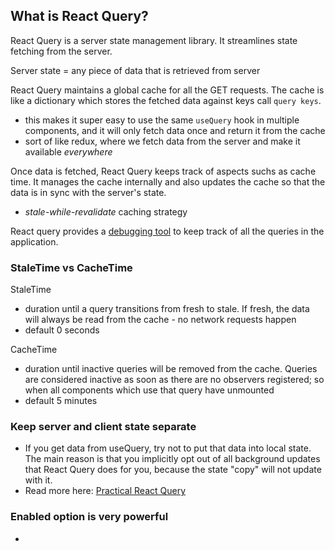 ## What is React Query?

React Query is a server state management library. It streamlines state fetching from the server.

Server state = any piece of data that is retrieved from server

React Query maintains a global cache for all the GET requests. The cache is like a dictionary which stores the fetched data against keys call `query keys`.
  - this makes it super easy to use the same `useQuery` hook in multiple components, and it will only fetch data once and return it from the cache
  - sort of like redux, where we fetch data from the server and make it available _everywhere_

Once data is fetched, React Query keeps track of aspects suchs as cache time. It manages the cache internally and also updates the cache so that the data is in sync with the server's state.
  - _stale-while-revalidate_ caching strategy

React query provides a [debugging tool](https://react-query.tanstack.com/devtools) to keep track of all the queries in the application.

### StaleTime vs CacheTime

StaleTime
- duration until a query transitions from fresh to stale. If fresh, the data will always be read from the cache - no network requests happen
- default 0 seconds

CacheTime
- duration until inactive queries will be removed from the cache. Queries are considered inactive as soon as there are no observers registered; so when all components which use that query have unmounted
- default 5 minutes

### Keep server and client state separate

- If you get data from useQuery, try not to put that data into local state. The main reason is that you implicitly opt out of all background updates that React Query does for you, because the state "copy" will not update with it.
- Read more here: [Practical React Query](https://tkdodo.eu/blog/practical-react-query)

### Enabled option is very powerful

- 
